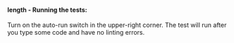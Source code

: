 #### length - Running the tests:
Turn on the auto-run switch in the upper-right corner. The test will run after you type some code and have no linting errors.
